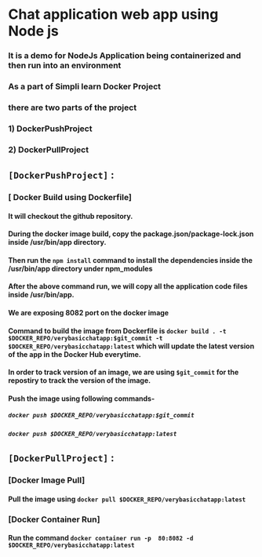 # Chat application web app using Node js
### It is a demo for NodeJs Application being containerized and then run into an environment ###
### As a part of Simpli learn Docker Project ###
### there are two parts of the project
### 1) DockerPushProject
### 2) DockerPullProject

## `[DockerPushProject]` :
### [ Docker Build using Dockerfile]
#### It will checkout the github repository.
#### During the docker image build, copy the package.json/package-lock.json inside /usr/bin/app directory.
#### Then run the `npm install` command to install the dependencies inside the /usr/bin/app directory under npm_modules
#### After the above command run, we will copy all the application code files inside /usr/bin/app.
#### We are exposing 8082 port on the docker image
#### Command to build the image from Dockerfile is `docker build . -t $DOCKER_REPO/verybasicchatapp:$git_commit -t $DOCKER_REPO/verybasicchatapp:latest` which will update the latest version of the app in the Docker Hub everytime.
#### In order to track version of an image, we are using `$git_commit` for the repostiry to track the version of the image.
#### Push the image using following commands-
##### `docker push $DOCKER_REPO/verybasicchatapp:$git_commit`
##### `docker push $DOCKER_REPO/verybasicchatapp:latest`

#####
## `[DockerPullProject]` :
### [Docker Image Pull]
#### Pull the image using `docker pull $DOCKER_REPO/verybasicchatapp:latest`

### [Docker Container Run]
#### Run the command `docker container run -p  80:8082 -d $DOCKER_REPO/verybasicchatapp:latest`  
